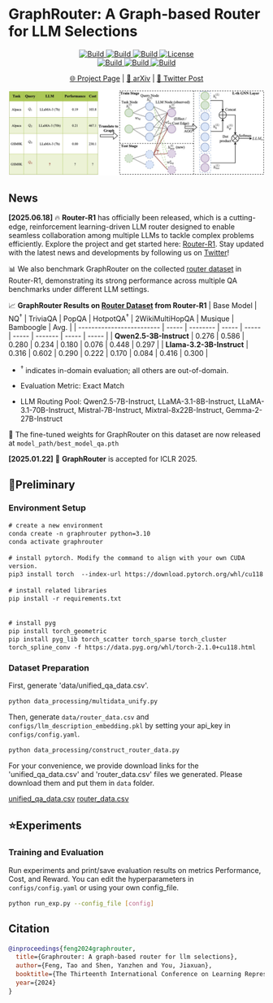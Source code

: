 # GraphRouter: A Graph-based Router for LLM Selections

<p align="center">
    <a href="https://ulab-uiuc.github.io/GraphRouter/">
        <img alt="Build" src="https://img.shields.io/badge/Project-Page-blue">
    </a>
    <a href="http://arxiv.org/abs/2410.03834">
        <img alt="Build" src="https://img.shields.io/badge/arXiv-2410.11001-red?logo=arxiv">
    </a>
    <a href="https://x.com/taofeng_uiuc/status/1914914682860695559">
        <img alt="Build" src="https://img.shields.io/badge/Twitter-black?logo=X">
    </a>
    <a href="https://github.com/ulab-uiuc/GraphRouter/blob/master/LICENSE">
        <img alt="License" src="https://img.shields.io/badge/LICENSE-MIT-green">
    </a>
    <br>
    <a href="https://github.com/ulab-uiuc/GraphRouter">
        <img alt="Build" src="https://img.shields.io/github/stars/ulab-uiuc/GraphRouter">
    </a>
    <a href="https://github.com/ulab-uiuc/GraphRouter">
        <img alt="Build" src="https://img.shields.io/github/forks/ulab-uiuc/GraphRouter">
    </a>
    <a href="https://github.com/ulab-uiuc/GraphRouter">
        <img alt="Build" src="https://img.shields.io/github/issues/ulab-uiuc/GraphRouter">
    </a>
</p>


<p align="center">
    <a href="https://ulab-uiuc.github.io/GraphRouter/">🌐 Project Page</a> |
    <a href="http://arxiv.org/abs/2410.03834">📜 arXiv</a> |
    <a href="https://x.com/taofeng_uiuc/status/1914914682860695559">📮 Twitter Post</a>
<p>


<!-- ![Method](./figures/model.png) -->

<div align="center">
  <img src="./figures/model.png" width="700" alt="GoR">
</div>



## News


**[2025.06.18]** 🔥 **Router-R1** has officially been released, which is a cutting-edge, reinforcement learning-driven LLM router designed to enable seamless collaboration among multiple LLMs to tackle complex problems efficiently. Explore the project and get started here: [Router-R1](https://github.com/ulab-uiuc/Router-R1). Stay updated with the latest news and developments by following us on [Twitter](https://x.com/taofeng_uiuc)!

📊 We also benchmark GraphRouter on the collected [router dataset](https://huggingface.co/datasets/ulab-ai/Router-R1-Router-Dataset) in Router-R1, demonstrating its strong performance across multiple QA benchmarks under different LLM settings.

📈 **GraphRouter Results on [Router Dataset](https://huggingface.co/datasets/ulab-ai/Router-R1-Router-Dataset) from Router-R1**
| Base Model                     | NQ<sup>†</sup>   | TriviaQA | PopQA | HotpotQA<sup>†</sup> | 2WikiMultiHopQA | Musique | Bamboogle  | Avg.  |
| ------------------------- | ----- | -------- | ----- | ----- | ----- | ------- | ----- | ----- |
| **Qwen2.5-3B-Instruct**   | 0.276 | 0.586    | 0.280 | 0.234 | 0.180 | 0.076   | 0.448 | 0.297 |
| **Llama-3.2-3B-Instruct** | 0.316 | 0.602    | 0.290 | 0.222 | 0.170 | 0.084   | 0.416 | 0.300 |

- <sup>†</sup> indicates in-domain evaluation; all others are out-of-domain.

- Evaluation Metric: Exact Match

- LLM Routing Pool: Qwen2.5-7B-Instruct, LLaMA-3.1-8B-Instruct, LLaMA-3.1-70B-Instruct, Mistral-7B-Instruct, Mixtral-8x22B-Instruct, Gemma-2-27B-Instruct



🎯 The fine-tuned weights for GraphRouter on this dataset are now released at `model_path/best_model_qa.pth`


**[2025.01.22]** 🌟 **GraphRouter** is accepted for ICLR 2025.



## 📌Preliminary


### Environment Setup

```shell
# create a new environment
conda create -n graphrouter python=3.10
conda activate graphrouter

# install pytorch. Modify the command to align with your own CUDA version.
pip3 install torch  --index-url https://download.pytorch.org/whl/cu118

# install related libraries
pip install -r requirements.txt


# install pyg
pip install torch_geometric
pip install pyg_lib torch_scatter torch_sparse torch_cluster torch_spline_conv -f https://data.pyg.org/whl/torch-2.1.0+cu118.html

```

### Dataset Preparation

First, generate 'data/unified_qa_data.csv'.

```bash
python data_processing/multidata_unify.py
```
Then, generate `data/router_data.csv` and `configs/llm_description_embedding.pkl` by setting your api_key in `configs/config.yaml`.

```bash
python data_processing/construct_router_data.py
```

For your convenience, we provide download links for the 'unified_qa_data.csv' and 'router_data.csv' files we generated. Please download them and put them in `data` folder.

[unified_qa_data.csv](https://drive.google.com/file/d/1__SY7UScvX1xPWeX1NK6ZulLMdZTqBcI/view?usp=share_link)
[router_data.csv](https://drive.google.com/file/d/1YYn-BV-5s2amh6mKLqKMR0H__JB-CKU4/view?usp=share_link)

## ⭐Experiments


### Training and Evaluation

Run experiments and print/save evaluation results on metrics Performance, Cost, and Reward. You can edit the hyperparameters in `configs/config.yaml` or using your own config_file.


```bash
python run_exp.py --config_file [config]
```




## Citation

```bibtex
@inproceedings{feng2024graphrouter,
  title={Graphrouter: A graph-based router for llm selections},
  author={Feng, Tao and Shen, Yanzhen and You, Jiaxuan},
  booktitle={The Thirteenth International Conference on Learning Representations},
  year={2024}
}
```


<!-- <picture>
<source media="(prefers-color-scheme: dark)" srcset="https://api.star-history.com/svg?repos=ulab-uiuc%2FGraphEval&theme=dark&type=Date">
<img width="100%" src="https://api.star-history.com/svg?repos=ulab-uiuc%2FGraphEval&type=Date">
</picture> -->
